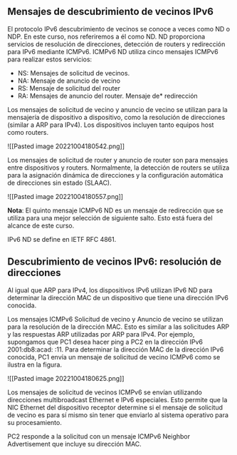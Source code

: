 ## Mensajes de descubrimiento de vecinos IPv6

El protocolo IPv6 descubrimiento de vecinos se conoce a veces como ND o NDP. En este curso, nos referiremos a él como ND. ND proporciona servicios de resolución de direcciones, detección de routers y redirección para IPv6 mediante ICMPv6. ICMPv6 ND utiliza cinco mensajes ICMPv6 para realizar estos servicios:

-   NS: Mensajes de solicitud de vecinos.
-   NA: Mensaje de anuncio de vecino
-   RS: Mensaje de solicitud del router
-   RA: Mensajes de anuncio del router. Mensaje de* redirección

Los mensajes de solicitud de vecino y anuncio de vecino se utilizan para la mensajería de dispositivo a dispositivo, como la resolución de direcciones (similar a ARP para IPv4). Los dispositivos incluyen tanto equipos host como routers.

![[Pasted image 20221004180542.png]]

Los mensajes de solicitud de router y anuncio de router son para mensajes entre dispositivos y routers. Normalmente, la detección de routers se utiliza para la asignación dinámica de direcciones y la configuración automática de direcciones sin estado (SLAAC).

![[Pasted image 20221004180557.png]]

**Nota**: El quinto mensaje ICMPv6 ND es un mensaje de redirección que se utiliza para una mejor selección de siguiente salto. Esto está fuera del alcance de este curso.

IPv6 ND se define en IETF RFC 4861.

## Descubrimiento de vecinos IPv6: resolución de direcciones

Al igual que ARP para IPv4, los dispositivos IPv6 utilizan IPv6 ND para determinar la dirección MAC de un dispositivo que tiene una dirección IPv6 conocida.

Los mensajes ICMPv6 Solicitud de vecino y Anuncio de vecino se utilizan para la resolución de la dirección MAC. Esto es similar a las solicitudes ARP y las respuestas ARP utilizadas por ARP para IPv4. Por ejemplo, supongamos que PC1 desea hacer ping a PC2 en la dirección IPv6 2001:db8:acad: :11. Para determinar la dirección MAC de la dirección IPv6 conocida, PC1 envía un mensaje de solicitud de vecino ICMPv6 como se ilustra en la figura.

![[Pasted image 20221004180625.png]]

Los mensajes de solicitud de vecinos ICMPv6 se envían utilizando direcciones multibroadcast Ethernet e IPv6 especiales. Esto permite que la NIC Ethernet del dispositivo receptor determine si el mensaje de solicitud de vecino es para sí mismo sin tener que enviarlo al sistema operativo para su procesamiento.

PC2 responde a la solicitud con un mensaje ICMPv6 Neighbor Advertisement que incluye su dirección MAC.